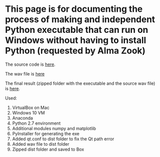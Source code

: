 # This page is for documenting the process of making and independent Python executable that can run on Windows without having to install Python (requested by Alma Zook)

The source code is [here](https://github.com/Pomona-ITS/hpc/blob/master/discovery/physics/ClarF4_Edit.wav).

The wav file is [here](https://github.com/Pomona-ITS/hpc/blob/master/discovery/physics/Phys3fft_NoPulldowns_CleanedUp.py)

The final result (zipped folder with the executable and the source wav file) is [here](https://pomona.box.com/s/m9d894gcyd88xw3183vdsxm61yd45nw5).

Used:

1) VirtualBox on Mac
2) Windows 10 VM
3) Anaconda
4) Python 2.7 environment
5) Additional modules numpy and matplotlib
6) PyInstaller for generating the exe
7) Added qt.conf to dist folder to fix the Qt path error
8) Added wav file to dist folder
9) Zipped dist folder and saved to Box
